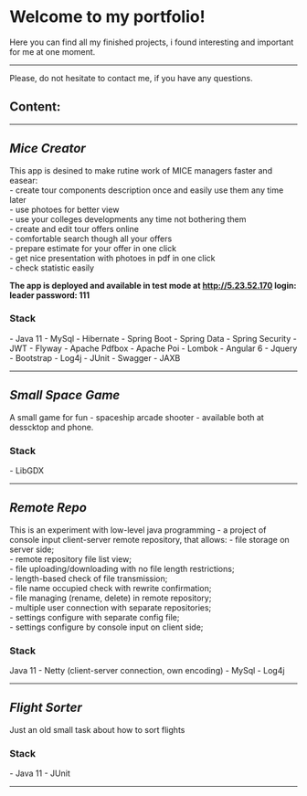 <h1>Welcome to my portfolio!</h1>
Here you can find all my finished projects, i found interesting and important for me at one moment.
<hr>
Please, do not hesitate to contact me, if you have any questions.
<h2>Content:</h2>
<hr>
<h2><i>Mice Creator</i></h2>
This app is desined to make rutine work of MICE managers faster and easear:<br>
- create tour components description once and easily use them any time later<br>
- use photoes for better view<br>
- use your colleges developments any time not bothering them<br>
- create and edit tour offers online<br>
- comfortable search though all your offers<br>
- prepare estimate for your offer in one click<br>
- get nice presentation with photoes in pdf in one click<br>
- check statistic easily<br>

<b>The app is deployed and available in test mode at http://5.23.52.170  login: leader password: 111</b>

<h3>Stack</h3>
- Java 11
- MySql
- Hibernate
- Spring Boot
- Spring Data
- Spring Security
- JWT
- Flyway
- Apache Pdfbox
- Apache Poi
- Lombok
- Angular 6
- Jquery
- Bootstrap
- Log4j
- JUnit
- Swagger
- JAXB

<hr>
<h2><i>Small Space Game</i></h2>
A small game for fun - spaceship arcade shooter - available both at desscktop and phone.
<h3>Stack</h3>
- LibGDX
<hr>
<h2><i>Remote Repo</i></h2>
This is an experiment with low-level java programming - a project of console input client-server remote repository, that allows:
- file storage on server side;<br>
- remote repository file list view;<br>
- file uploading/downloading with no file length restrictions;<br>
- length-based check of file transmission;<br>
- file name occupied check with rewrite confirmation;<br>
- file managing (rename, delete) in remote repository;<br>
- multiple user connection with separate repositories;<br>
- settings configure with separate config file;<br>
- settings configure by console input on client side;<br>
<h3>Stack</h3>
Java 11
- Netty (client-server connection, own encoding)
- MySql
- Log4j
<hr>
<h2><i>Flight Sorter</i></h2>
Just an old small task about how to sort flights
<h3>Stack</h3>
- Java 11
- JUnit
<hr>


